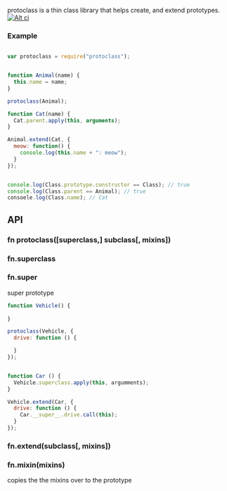 protoclass is a thin class library that helps create, and extend prototypes. [![Alt ci](https://travis-ci.org/classdojo/protoclass.js.png)](https://travis-ci.org/classdojo/protoclass.js)

### Example


```javascript

var protoclass = require("protoclass");


function Animal(name) {
  this.name = name;
}

protoclass(Animal);

function Cat(name) {
  Cat.parent.apply(this, arguments);
}

Animal.extend(Cat, {
  meow: function() {
    console.log(this.name + ": meow");
  }
});


console.log(Class.prototype.constructor == Class); // true
console.log(Class.parent == Animal); // true
consoele.log(Class.name); // Cat
```

## API

### fn protoclass([superclass,] subclass[, mixins])

### fn.superclass

### fn.__super__

super prototype

```javascript
function Vehicle() {
  
}

protoclass(Vehicle, {
  drive: function () {

  }
});


function Car () {
  Vehicle.superclass.apply(this, argumments);
}

Vehicle.extend(Car, {
  drive: function () {
    Car.__super__.drive.call(this);
  }
});
```

### fn.extend(subclass[, mixins])

### fn.mixin(mixins)

copies the the mixins over to the prototype
